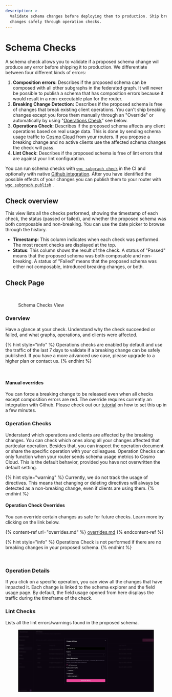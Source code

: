 ```yaml
---
description: >-
  Validate schema changes before deploying them to production. Ship breaking
  changes safely through operation checks.
---
```


# Schema Checks

A schema check allows you to validate if a proposed schema change will produce any error before shipping it to production. We differentiate between four different kinds of errors:

1. **Composition errors:** Describes if the proposed schema can be composed with all other subgraphs in the federated graph. It will never be possible to publish a schema that has composition errors because it would result in a non-executable plan for the router.
2. **Breaking Change Detection:** Describes if the proposed schema is free of changes that break existing client operations. You can't ship breaking changes except you force them manually through an "Override" or automatically by using "[Operations Check](schema-checks.md#operation-checks)" see below.
3. **Operations Check:** Describes if the proposed schema affects any client operations based on real usage data. This is done by sending schema usage traffic to [Cosmo Cloud](../deployments-and-hosting/cosmo-cloud.md) from your routers. If you propose a breaking change and no active clients use the affected schema changes the check will pass.
4. **Lint Check**: Describes if the proposed schema is free of lint errors that are against your lint configuration.

You can run schema checks with [`wgc subgraph check`](../cli/subgraph/check.md) in the CI and optionally with native [Github integration](../tutorial/pr-based-workflow-for-federation.md). After you have identified the possible effects of your changes you can publish them to your router with [`wgc subgraph publish`](../cli/subgraph/publish.md)  .

## Check overview

This view lists all the checks performed, showing the timestamp of each check, the status (passed or failed), and whether the proposed schema was both composable and non-breaking. You can use the date picker to browse through the history.



* **Timestamp**: This column indicates when each check was performed. The most recent checks are displayed at the top.
* **Status**: This column shows the result of the check. A status of "Passed" means that the proposed schema was both composable and non-breaking. A status of "Failed" means that the proposed schema was either not composable, introduced breaking changes, or both.

## Check Page

<figure><img src="../.gitbook/assets/schema-checks.png" alt=""><figcaption><p>Schema Checks View</p></figcaption></figure>

### Overview

Have a glance at your check. Understand why the check succeeded or failed, and what graphs, operations, and clients were affected.

{% hint style="info" %}
Operations checks are enabled by default and use the traffic of the last 7 days to validate if a breaking change can be safely published. If you have a more advanced use case, please upgrade to a higher plan or contact us.
{% endhint %}

<figure><img src="../.gitbook/assets/schema-check-detail.png" alt=""><figcaption></figcaption></figure>

#### Manual overrides

You can force a breaking change to be released even when all checks except composition errors are red. The override requires currently an integration with Github. Please check out our [tutorial](../tutorial/pr-based-workflow-for-federation.md) on how to set this up in a few minutes.

### Operation Checks

Understand which operations and clients are affected by the breaking changes. You can check which ones along all your changes affected that particular operation. Besides that, you can inspect the operation document or share the specific operation with your colleagues. Operation Checks can only function when your router sends schema usage metrics to Cosmo Cloud. This is the default behavior, provided you have not overwritten the default setting.

{% hint style="warning" %}
Currently, we do not track the usage of directives. This means that changing or deleting directives will always be detected as a non-breaking change, even if clients are using them.
{% endhint %}

#### Operation Check Overrides

You can override certain changes as safe for future checks. Learn more by clicking on the link below.

{% content-ref url="overrides.md" %}
[overrides.md](overrides.md)
{% endcontent-ref %}

{% hint style="info" %}
Operations Check is not performed if there are no breaking changes in your proposed schema.
{% endhint %}

<figure><img src="../.gitbook/assets/schema-check-detail-operations.png" alt=""><figcaption></figcaption></figure>

### Operation Details

If you click on a specific operation, you can view all the changes that have impacted it. Each change is linked to the schema explorer and the field usage page. By default, the field usage opened from here displays the traffic during the timeframe of the check.

### Lint Checks

Lists all the lint errors/warnings found in the proposed schema.

<figure><img src="../.gitbook/assets/image (107).png" alt=""><figcaption></figcaption></figure>

